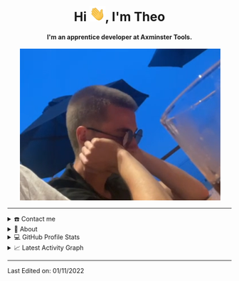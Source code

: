 <div align="center">
<h1 align="center">Hi <img width="35" src="https://github.com/1999AZZAR/1999AZZAR/blob/main/resources/img/waving.gif">, I'm Theo</h1>
<h4 align="center">I'm an apprentice developer at Axminster Tools.</h4>
</div>


<div align="center">
  <a href="https://hiddenmaask.github.io/Hiddenmaask/">
  <img  src="https://github.com/Hiddenmaask/Hiddenmaask/blob/main/theo.png?raw=true"
       alt="snake" /></a>
</div>


-----
<details>
  <summary>☎️ Contact me</summary>
<div>
  <samp>
    <h2 align="center">you can reach me by:</h2>
    <p align="center">
      <br/>
      <!--
      <a href="https://www.linkedin.com/in//" target="blank"><img align="center"
         src="https://img.shields.io/badge/linkedin-%231DA1F2.svg?style=for-the-badge&logo=linkedin&logoColor=white"
         alt="theo's linkedin" height="30"/></a>
         -->
      <a href="https://fb.com/" target="blank"><img align="center"
         src="https://img.shields.io/badge/facebook-4267B2.svg?style=for-the-badge&logo=facebook&logoColor=white"
         alt="theo's facebook" height="30"/></a>
      <a href="mailto:iihiddenmaskii@gmail.com" target="blank"><img align="center"
         src="https://img.shields.io/badge/gmail-EA4335.svg?style=for-the-badge&logo=gmail&logoColor=white"
         alt="theo's email" height="30"/></a>
    </p>
  <p align="center">
      <a href="https://instagram.com/theocrosby_" target="blank"><img align="center"
         src="https://img.shields.io/badge/instagram-%23E4405F.svg?style=for-the-badge&logo=Instagram&logoColor=white"
         alt="theo's instagram" height="30"/></a>
         <!--
      <a href="https://twitter.com/" target="blank"><img align="center"
         src="https://img.shields.io/badge/twitter-1DA1F2.svg?style=for-the-badge&logo=twitter&logoColor=white"
         alt="theo's twitter" height="30"/></a>
         -->
      <br>
    </p>
  </samp>
</div>
</details>

<details>
  <summary>🧮 About</summary>
<div>
<samp>
<h2 align="center">About this Account</h2>
 <p align="center">
  <a href="github.com/hiddenmaask" target="blank"><img align="center" 
     src="https://komarev.com/ghpvc/?username=hiddenmaask&style=for-the-badge&label=PROFILE+VIEWS" height="25"
     alt="views count" /></a>
  <a href="https://hiddenmaask.github.io/hiddenmaask/"><img align="center" 
     src="https://img.shields.io/website?down_message=offline&style=for-the-badge&up_message=online&url=https%3A%2F%2F1999hiddenmaask.github.io%2Fhiddenmaask%2F" height="25"
     alt="website" /></a>
  </p>
  <p align="center">
  <!--
  <a href="https://www.codefactor.io/repository/github/hiddenmaask/hiddenmaask/overview/main"><img align="center"
     src="https://www.codefactor.io/repository/github/hiddenmaask/hiddenmaask/badge/main" height="25"
     alt="CodeFactor" /></a>
     -->
     <!--
  <a href="github.com/hiddenmaask" target="blank"><img align="center" 
     src="https://github.com/hiddenmaask/hiddenmaask/actions/workflows/pages/pages-build-deployment/badge.svg" height="25"
     alt="page built"/></a>
     -->
  </p>
 <p align="center">
 <!--
  <a href="license" target="blank"><img align="center" 
     src="https://img.shields.io/github/license/hiddenmaask/hiddenmaask?color=purple&style=for-the-badge" height="25"
     alt="license" /></a>
     -->
  <a href="github.com/hiddenmaask"><img align="center"
     src="https://forthebadge.com/images/badges/works-on-my-machine.svg" height="25"
     alt="work on my machine" /></a>
 </p>
 </samp>
</div>
</details>
  
<details> 
  <summary>💻 GitHub Profile Stats</summary>
  <div>
  <samp>
    <h2 align="center"> Github stats </h2>
      <br/>
    <details open>
  <summary><h3>Languages</h3></summary>
            <p align="center">
        <a href="https://github.com/hiddenmaask/">
          <img src="https://github-readme-stats.vercel.app/api/top-langs/?username=hiddenmaask&langs_count=6&theme=gruvbox&layout=compact&hide_border=true"
          alt="hiddenmaask :: overall Top Langs " /></a>
      </p>
        <p align="center">
          <a href="https://github.com/1999AZZAR/">
          <img width="45%" src="https://github-profile-summary-cards.vercel.app/api/cards/repos-per-language?username=hiddenmaask&theme=gruvbox&layout=compact&hide_border=true"
          alt="hiddenmaask :: Top Langs by repo" />
          <img width="45%" src="https://github-profile-summary-cards.vercel.app/api/cards/most-commit-language?username=hiddenmaask&theme=gruvbox&layout=compact&hide_border=true"
          alt="hiddenmaask :: Top Langs by commit" />
          </a>
        </p>
</details>
    <details open>
  <summary><h3>Statistics</h3></summary>
        <p align="center">
          <a href="https://github.com/hiddenmaask/">
          <img width="49.5%" src="https://github-readme-stats.vercel.app/api?username=hiddenmaask&show_icons=true&theme=gruvbox&hide_border=true" />
          <img width="49.5%" src="https://github-readme-streak-stats.herokuapp.com/?user=hiddenmaask&theme=gruvbox&hide_border=true" />
          </a>
       </p>
     <br>
     </samp>
  </div>    
</details>

<details>
  <summary>📈 Latest Activity Graph</summary>
  <samp>
  <br/>
  <h2 align="center"> latest contribution </h2>
<a href="https://github.com/ashutosh00710/github-readme-activity-graph">
  <img alt="Theo's Activity Graph" src="https://activity-graph.herokuapp.com/graph/?username=hiddenmaask&bg_color=000&color=fff&line=00E676&point=fff&hide_border=true" /></a>
<br/>
  </samp>
  </details>

-----
Last Edited on: 01/11/2022
